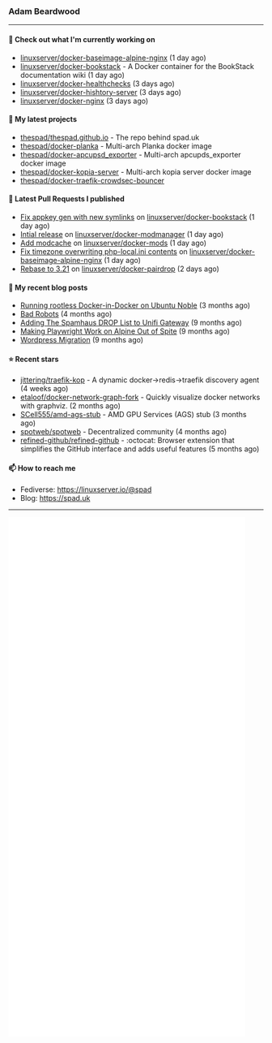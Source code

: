 ### Adam Beardwood
---
#### 👷 Check out what I'm currently working on

- [linuxserver/docker-baseimage-alpine-nginx](https://github.com/linuxserver/docker-baseimage-alpine-nginx) (1 day ago)
- [linuxserver/docker-bookstack](https://github.com/linuxserver/docker-bookstack) - A Docker container for the BookStack documentation wiki (1 day ago)
- [linuxserver/docker-healthchecks](https://github.com/linuxserver/docker-healthchecks) (3 days ago)
- [linuxserver/docker-hishtory-server](https://github.com/linuxserver/docker-hishtory-server) (3 days ago)
- [linuxserver/docker-nginx](https://github.com/linuxserver/docker-nginx) (3 days ago)

#### 🌱 My latest projects

- [thespad/thespad.github.io](https://github.com/thespad/thespad.github.io) - The repo behind spad.uk
- [thespad/docker-planka](https://github.com/thespad/docker-planka) - Multi-arch Planka docker image
- [thespad/docker-apcupsd_exporter](https://github.com/thespad/docker-apcupsd_exporter) - Multi-arch apcupds_exporter docker image
- [thespad/docker-kopia-server](https://github.com/thespad/docker-kopia-server) - Multi-arch kopia server docker image 
- [thespad/docker-traefik-crowdsec-bouncer](https://github.com/thespad/docker-traefik-crowdsec-bouncer)

#### 🔨 Latest Pull Requests I published

- [Fix appkey gen with new symlinks](https://github.com/linuxserver/docker-bookstack/pull/248) on [linuxserver/docker-bookstack](https://github.com/linuxserver/docker-bookstack) (1 day ago)
- [Intial release](https://github.com/linuxserver/docker-modmanager/pull/1) on [linuxserver/docker-modmanager](https://github.com/linuxserver/docker-modmanager) (1 day ago)
- [Add modcache](https://github.com/linuxserver/docker-mods/pull/992) on [linuxserver/docker-mods](https://github.com/linuxserver/docker-mods) (1 day ago)
- [Fix timezone overwriting php-local.ini contents](https://github.com/linuxserver/docker-baseimage-alpine-nginx/pull/177) on [linuxserver/docker-baseimage-alpine-nginx](https://github.com/linuxserver/docker-baseimage-alpine-nginx) (1 day ago)
- [Rebase to 3.21](https://github.com/linuxserver/docker-pairdrop/pull/18) on [linuxserver/docker-pairdrop](https://github.com/linuxserver/docker-pairdrop) (2 days ago)

#### 📜 My recent blog posts

- [Running rootless Docker-in-Docker on Ubuntu Noble](https://www.spad.uk/posts/rootless-dind-noble/) (3 months ago)
- [Bad Robots](https://www.spad.uk/posts/bad-robots/) (4 months ago)
- [Adding The Spamhaus DROP List to Unifi Gateway](https://www.spad.uk/posts/adding-spamhaus-drop-list-to-unifi-gateway/) (9 months ago)
- [Making Playwright Work on Alpine Out of Spite](https://www.spad.uk/posts/making-playwright-work-on-alpine-out-of-spite/) (9 months ago)
- [Wordpress Migration](https://www.spad.uk/posts/wordpress-migration/) (9 months ago)

#### ⭐ Recent stars

- [jittering/traefik-kop](https://github.com/jittering/traefik-kop) - A dynamic docker-&gt;redis-&gt;traefik discovery agent (4 weeks ago)
- [etaloof/docker-network-graph-fork](https://github.com/etaloof/docker-network-graph-fork) - Quickly visualize docker networks with graphviz. (2 months ago)
- [SCell555/amd-ags-stub](https://github.com/SCell555/amd-ags-stub) - AMD GPU Services (AGS) stub (3 months ago)
- [spotweb/spotweb](https://github.com/spotweb/spotweb) - Decentralized community (4 months ago)
- [refined-github/refined-github](https://github.com/refined-github/refined-github) - :octocat: Browser extension that simplifies the GitHub interface and adds useful features (5 months ago)

#### 📫 How to reach me
- Fediverse: https://linuxserver.io/@spad
- Blog: https://spad.uk
---
<img src="https://raw.githubusercontent.com/thespad/thespad/main/github-metrics.svg">
